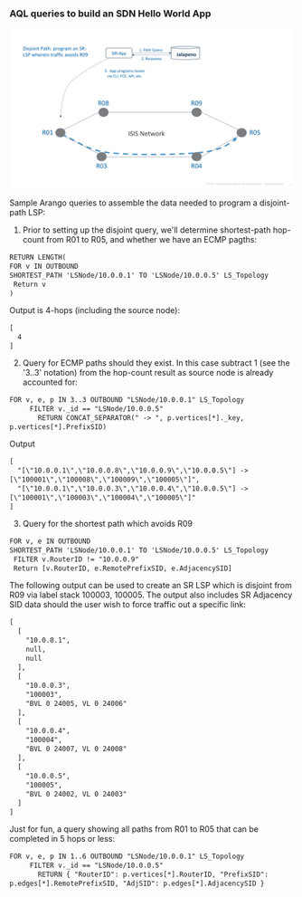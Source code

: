 ###  AQL queries to build an SDN Hello World App

![example topology](diagrams/example-topology.png)

Sample Arango queries to assemble the data needed to program a disjoint-path LSP:

1. Prior to setting up the disjoint query, we'll determine shortest-path hop-count from R01 to R05, and whether we have an ECMP pagths:
```
RETURN LENGTH(
FOR v IN OUTBOUND 
SHORTEST_PATH 'LSNode/10.0.0.1' TO 'LSNode/10.0.0.5' LS_Topology
 Return v
)
```
Output is 4-hops (including the source node):
```
[
  4
]
```
2. Query for ECMP paths should they exist.  In this case subtract 1 (see the '3..3' notation) from the hop-count result as source node is already accounted for:
```
FOR v, e, p IN 3..3 OUTBOUND "LSNode/10.0.0.1" LS_Topology
     FILTER v._id == "LSNode/10.0.0.5"
       RETURN CONCAT_SEPARATOR(" -> ", p.vertices[*]._key, p.vertices[*].PrefixSID)
```
Output
```
[
  "[\"10.0.0.1\",\"10.0.0.8\",\"10.0.0.9\",\"10.0.0.5\"] -> [\"100001\",\"100008\",\"100009\",\"100005\"]",
  "[\"10.0.0.1\",\"10.0.0.3\",\"10.0.0.4\",\"10.0.0.5\"] -> [\"100001\",\"100003\",\"100004\",\"100005\"]"
]
```
3. Query for the shortest path which avoids R09
```
FOR v, e IN OUTBOUND 
SHORTEST_PATH 'LSNode/10.0.0.1' TO 'LSNode/10.0.0.5' LS_Topology
 FILTER v.RouterID != "10.0.0.9"
 Return [v.RouterID, e.RemotePrefixSID, e.AdjacencySID]
```
The following output can be used to create an SR LSP which is disjoint from R09 via label stack 100003, 100005.  The output also includes SR Adjacency SID data should the user wish to force traffic out a specific link:
```
[
  [
    "10.0.0.1",
    null,
    null
  ],
  [
    "10.0.0.3",
    "100003",
    "BVL 0 24005, VL 0 24006"
  ],
  [
    "10.0.0.4",
    "100004",
    "BVL 0 24007, VL 0 24008"
  ],
  [
    "10.0.0.5",
    "100005",
    "BVL 0 24002, VL 0 24003"
  ]
]
```

Just for fun, a query showing all paths from R01 to R05 that can be completed in 5 hops or less:
```
FOR v, e, p IN 1..6 OUTBOUND "LSNode/10.0.0.1" LS_Topology
     FILTER v._id == "LSNode/10.0.0.5"
       RETURN { "RouterID": p.vertices[*].RouterID, "PrefixSID": p.edges[*].RemotePrefixSID, "AdjSID": p.edges[*].AdjacencySID }
```



